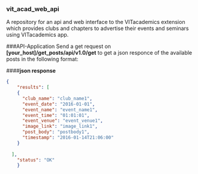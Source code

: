 ### vit_acad_web_api
A repository for an api and web interface to the VITacademics extension which provides clubs and chapters to advertise their events and seminars using VITacademics app.

###API-Application
Send a get request on __[your_host]/get_posts/api/v1.0/get__ to get a json responce of the available posts in the following format:

####__json response__
```json
{
    "results": [
    {
      "club_name": "club_name1", 
      "event_date": "2016-01-01", 
      "event_name": "event_name1", 
      "event_time": "01:01:01", 
      "event_venue": "event_venue1", 
      "image_link": "image_link1", 
      "post_body": "postbody1", 
      "timestamp": "2016-01-14T21:06:00"
    }  
      
  ],
    "status": "OK"
    }
